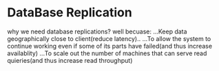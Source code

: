 # DataBase Replication

why we need database replications? well becuase:
...Keep data geographically close to client(reduce latency)..
...To allow the system to continue working even if some of its parts have failed(and thus increase availablity)
...To scale out the number of machines that can serve read quieries(and thus increase read throughput)
